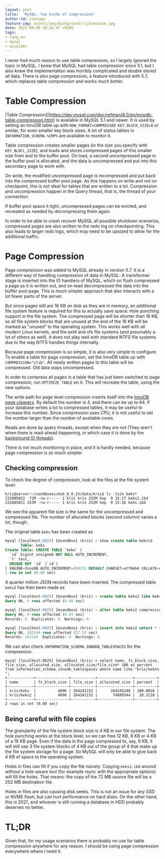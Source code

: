 ```yaml
---
layout: post
title:  'MySQL: Two kinds of compression'
author-id: isotopp
feature-img: assets/img/background/rijksmuseum.jpg
date: 2021-09-09 20:16:47 +0200
tags:
- lang_en
- mysql
- mysqldev
---
```

I never had much reason to use table compression, so I largely ignored the topic in MySQL. 
I knew that MySQL had table compression since 5.1, but I also knew the implementation was horribly complicated and double stored all data.
There is also page compression, a feature introduced with 5.7, which replaces table compression and works much better.

# Table Compression

[Table Compression]|(https://dev.mysql.com/doc/refman/8.0/en/innodb-table-compression.html) is available in MySQL 5.1 and newer.
It is used by setting an InnoDB table up with `ROW_FORMAT=COMPRESSED KEY_BLOCK_SIZE=8` or similar, for even smaller key block sizes.
A lot of status tables in `INFORMATION_SCHEMA.%CMP%` are available to monitor it.

Table compression creates smaller pages (in the size you specify with `KEY_BLOCL_SIZE`), and loads and stores compressed pages of this smaller size from and to the buffer pool.
On load, a second uncompressed page in the buffer pool is allocated, and the data is uncompressed and put into this secondary page to work with.

On write, the modified uncompressed page is recompressed and put back into the compressed buffer pool page.
As this happens on write and not on checkpoint, this is not ideal for tables that are written to a lot.
Compression and uncompression happen in the Query thread, that is, the thread of your connection.

If buffer pool space it tight, uncompressed pages can be evicted, and recreated as needed by decompressing them again.

In order to be able to crash recover MySQL all possible shutdown scenarios, compressed pages are also written to the redo log on checkpointing.
This also leads to larger redo logs, which may need to be upsized to allow for the additional traffic.

# Page Compression

Page compresison was added to MySQL already in version 5.7.
It is a different way of handling compression of data in MySQL:
A transformer stage is inserted into the IO handlers of MySQL, which on flush compressed a page as it is written out, and on read decompressed the data into the buffer pool page.
This is much simpler approach that also interacts with a lot fewer parts of the server.

But since pages still are 16 KB on disk as they are in memory, an additional file system feature is required for this to actually save space:
Hole punching support in the file system.
The compressed page will be shorter than 16 KB, so all file system blocks that are unused at the end of the 16 KB will be marked as "unused" to the operating system.
This works well with all modern Linux kernels, and the ext4 and xfs file systems (and preumably a lot of others as well).
It does not play well with standard NTFS file systems due to the way NTFS handles things internally.

Because page compression is so simple, it is also very simple to configure:
To enable a table for page compression, set the InnoDB table up with `COMPRESSION="zlib"`.
All newly written pages to this table will be compressed.
Old data stays uncompressed.

In order to compress all pages in a table that has just been switched to page compression, run `OPTIMIZE TABLE` on it.
This will recreate the table, using the new options.

The write path for page level compression inserts itself into the [InnoDB page cleaners](https://dev.mysql.com/doc/refman/8.0/en/innodb-parameters.html#sysvar_innodb_page_cleaners).
By default the number is 4, and there can be up to 64.
If your database writes a lot to compressed tables, it may be useful to increase this number.
Since compression uses CPU, it is not useful to set the number larger than the number of available cores.

Reads are done by query threads, except when they are not (They aren't when there is read-ahead happening, in which case it is done by the [background IO threads](https://dev.mysql.com/doc/refman/8.0/en/innodb-parameters.html#sysvar_innodb_read_io_threads)).

There is not much monitoring in place, and it is hardly needed, because page compression is so much simpler.

## Checking compression

To check the degree of compression, look at the files at the file system level:

```console
kris@server:~/sandboxes/msb_8_0_25/data/kris$ ls -lsih keks*
222085022  72M -rw-r----- 1 kris kris 252M Sep  9 15:17 keks2.ibd
222085011 253M -rw-r----- 1 kris kris 252M Sep  9 15:16 keks.ibd
```

We see the apparent file size is the same for the uncompressed and compressed file.
The number of allocated blocks (second column) varies a lot, though.

The original table `keks` has been created as

```sql
mysql [localhost:8025] {msandbox} (kris) > show create table keks\G
       Table: keks
Create Table: CREATE TABLE `keks` (
  `id` bigint unsigned NOT NULL AUTO_INCREMENT,
  `t` text,
  UNIQUE KEY `id` (`id`)
) ENGINE=InnoDB AUTO_INCREMENT=458731 DEFAULT CHARSET=utf8mb4 COLLATE=utf8mb4_0900_ai_ci
1 row in set (0.00 sec)
```

A quarter million JSON records have been inserted. The compressed table `keks2` has then been made as

```sql
mysql [localhost:8025] {msandbox} (kris) > create table keks2 like keks;
Query OK, 0 rows affected (0.08 sec)

mysql [localhost:8025] {msandbox} (kris) > alter table keks2 compression="zlib";
Query OK, 0 rows affected (0.03 sec)
Records: 0  Duplicates: 0  Warnings: 0

mysql [localhost:8025] {msandbox} (kris) > insert into keks2 select * from keks;
Query OK, 262144 rows affected (27.53 sec)
Records: 262144  Duplicates: 0  Warnings: 0
```

We can also check `INFORMATION_SCHEMA.INNODB_TABLESPACES` for the compression.

```console
mysql [localhost:8025] {msandbox} (kris) > select name, fs_block_size, file_size, allocated_size, allocated_size/file_size* 100 as percent from information_schema.innodb_tablespaces where name like "kris/keks%
";
+------------+---------------+-----------+----------------+----------+
| name       | fs_block_size | file_size | allocated_size | percent  |
+------------+---------------+-----------+----------------+----------+
| kris/keks  |          4096 | 264241152 |      264245248 | 100.0016 |
| kris/keks2 |          4096 | 264241152 |       74809344 |  28.3110 |
+------------+---------------+-----------+----------------+----------+
2 rows in set (0.00 sec)
```

## Being careful with file copies

The granularity of the file system block size is 4 KB in our file system.
The hole punching works at the block level, so we can free 12 KB, 8 KB or 4 KB of a 16 KB page.
Even if the data in the page compressed to, say, 9 KB, it will still use 3 file system blocks of 4 KB out of the group of 4 that make up the file system storage for a page.
So MySQL will only be able to give back 4 KB of space to the operating system.

Holes in files can fill if you copy the file naively:
Copying `keks2.ibd` around without a hole-aware tool (for example rsync with the appropriate options) will fill the holes.
That means: the copy of the 72 MB source file will be a 252 MB destination file.

Holes in files are also causing disk seeks.
This is not an issue for any SSD or NVME flash, but can hurt performance on hard disks.
On the other hand, this is 2021, and whoever is still running a database in HDD probably deserves no better.

# TL;DR

Given that, for my usage scenarios there is probably no use for table compression anywhere for any reason.
I should be using page compression everywhere where I need it.
